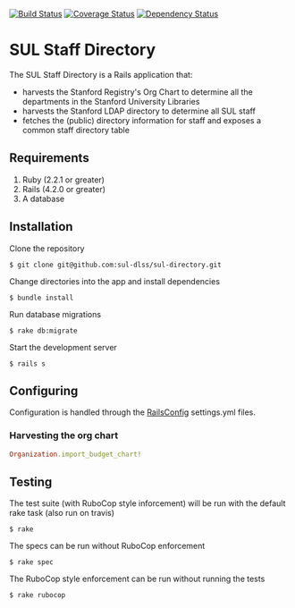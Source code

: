 [![Build Status](https://travis-ci.org/sul-dlss/sul-directory.svg?branch=master)](https://travis-ci.org/sul-dlss/sul-directory)
[![Coverage Status](https://coveralls.io/repos/sul-dlss/sul-directory/badge.svg)](https://coveralls.io/r/sul-dlss/sul-directory)
[![Dependency Status](https://gemnasium.com/sul-dlss/sul-directory.svg)](https://gemnasium.com/sul-dlss/sul-directory)

# SUL Staff Directory

The SUL Staff Directory is a Rails application that:

 - harvests the Stanford Registry's Org Chart to determine all the departments in the Stanford University Libraries
 - harvests the Stanford LDAP directory to determine all SUL staff
 - fetches the (public) directory information for staff and exposes a common staff directory table

## Requirements

1. Ruby (2.2.1 or greater)
2. Rails (4.2.0 or greater)
3. A database

## Installation

Clone the repository

    $ git clone git@github.com:sul-dlss/sul-directory.git

Change directories into the app and install dependencies

    $ bundle install

Run database migrations

    $ rake db:migrate

Start the development server

    $ rails s

## Configuring

Configuration is handled through the [RailsConfig](/railsconfig/rails_config) settings.yml files.

### Harvesting the org chart

```ruby
Organization.import_budget_chart!
```

## Testing

The test suite (with RuboCop style inforcement) will be run with the default rake task (also run on travis)

    $ rake

The specs can be run without RuboCop enforcement

    $ rake spec

The RuboCop style enforcement can be run without running the tests

    $ rake rubocop